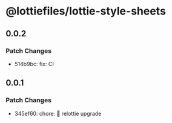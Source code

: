 # @lottiefiles/lottie-style-sheets

## 0.0.2

### Patch Changes

- 514b9bc: fix: CI

## 0.0.1

### Patch Changes

- 345ef60: chore: 🤖 relottie upgrade

